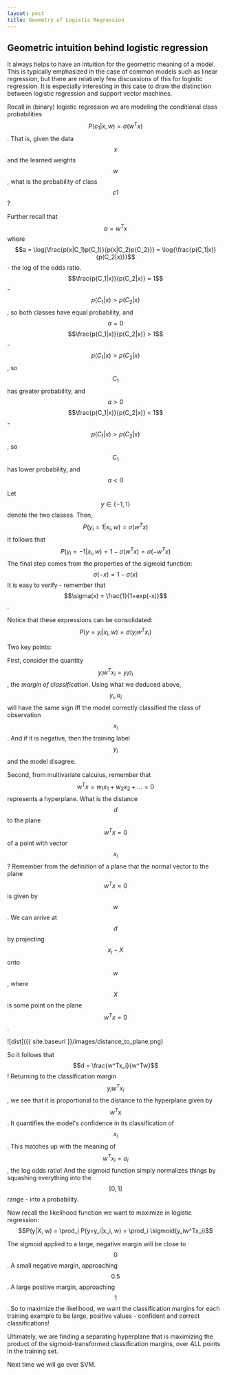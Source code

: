 ```yaml
---
layout: post
title: Geometry of Logistic Regression
---
```


## Geometric intuition behind logistic regression

It always helps to have an intuition for the geometric meaning of a model. This is typically emphasized in the case of common models such as linear regression, but there are relatively few discussions of this for logistic regression. It is especially interesting in this case to draw the distinction between logistic regression and support vector machines.

Recall in (binary) logistic regression we are modeling the conditional class probabilities $$P(c_1|x, w) = \sigma(w^Tx)$$. That is, given the data $$x$$ and the learned weights $$w$$, what is the probability of class $$c1$$? 

Further recall that $$a = w^Tx$$ where $$a = \log{\frac{p(x|C_1)p(C_1)}{p(x|C_2)p(C_2)}} = \log{\frac{p(C_1|x)}{p(C_2|x)}}$$ - the log of the odds ratio. 
$$\frac{p(C_1|x)}{p(C_2|x)} = 1$$ - $$p(C_1|x) > p(C_2|x)$$, so both classes have equal probability, and $$a = 0$$
$$\frac{p(C_1|x)}{p(C_2|x)} > 1$$ - $$p(C_1|x) > p(C_2|x)$$, so $$C_1$$ has greater probability, and $$a > 0$$
$$\frac{p(C_1|x)}{p(C_2|x)} < 1$$ - $$p(C_1|x) > p(C_2|x)$$, so $$C_1$$ has lower probability, and $$a < 0$$

Let $$y \in \{-1, 1\}$$ denote the two classes. Then,
$$P(y_i=1|x_i, w) = \sigma(w^Tx)$$
It follows that
$$P(y_i=-1|x_i, w) = 1-\sigma(w^Tx) = \sigma(-w^Tx)$$
The final step comes from the properties of the sigmoid function: 
$$\sigma(-x) = 1-\sigma(x)$$ 
It is easy to verify - remember that $$\sigma(x) = \frac{1}{1+exp(-x)}$$.

Notice that these expressions can be consolidated:
$$P(y=y_i|x_i, w) = \sigma(y_iw^Tx_i)$$

Two key points:

First, consider the quantity $$y_iw^Tx_i = y_ia_i$$, the *margin of classification*. Using what we deduced above, $$y_i, a_i$$ will have the same sign iff the model correctly classified the class of observation $$x_i$$. And if it is negative, then the training label $$y_i$$ and the model disagree.

Second, from multivariate calculus, remember that $$w^Tx = w_1x_1 + w_2x_2 + ... = 0$$ represents a hyperplane. What is the distance $$d$$ to the plane $$w^Tx = 0$$ of a point with vector $$x_i$$? 
Remember from the definition of a plane that the normal vector to the plane $$w^Tx = 0$$ is given by $$w$$. We can arrive at $$d$$ by projecting $$x_i-X$$ onto $$w$$, where $$X$$ is some point on the plane $$w^Tx = 0$$.

![dist]({{ site.baseurl }}/images/distance_to_plane.png)

So it follows that $$d = \frac{w^Tx_i}{w^Tw}$$!
Returning to the classification margin $$y_iw^Tx_i$$, we see that it is proportional to the distance to the hyperplane given by $$w^Tx$$. It quantifies the model's confidence in its classification of $$x_i$$. This matches up with the meaning of $$w^Tx_i = a_i$$, the log odds ratio! And the sigmoid function simply normalizes things by squashing everything into the $$[0, 1]$$ range - into a probability. 

Now recall the likelihood function we want to maximize in logistic regression: 
$$P(y|X, w) = \prod_i P(y=y_i|x_i, w) = \prod_i \sigmoid(y_iw^Tx_i)$$

The sigmoid applied to a large, negative margin will be close to $$0$$. A small negative margin, approaching $$0.5$$. A large positive margin, approaching $$1$$. So to maximize the likelihood, we want the classification margins for each training example to be large, positive values - confident and correct classifications!

Ultimately, we are finding a separating hyperplane that is maximizing the product of the sigmoid-transformed classification margins, over ALL points in the training set.

Next time we will go over SVM.
